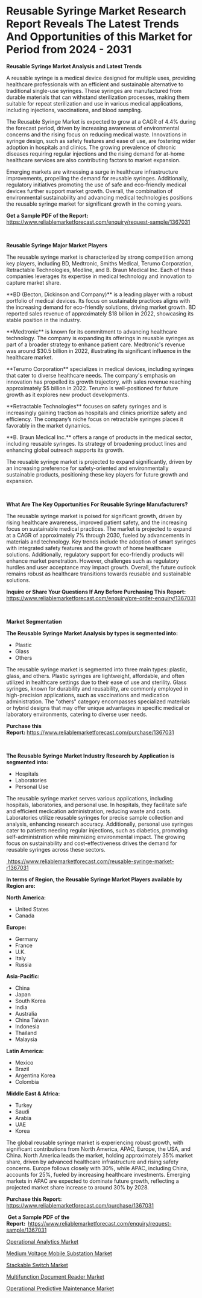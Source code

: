 <p><h1>Reusable Syringe Market Research Report Reveals The Latest Trends And Opportunities of this Market for Period from 2024 - 2031</h1></p><p><strong>Reusable Syringe Market Analysis and Latest Trends</strong></p>
<p><p>A reusable syringe is a medical device designed for multiple uses, providing healthcare professionals with an efficient and sustainable alternative to traditional single-use syringes. These syringes are manufactured from durable materials that can withstand sterilization processes, making them suitable for repeat sterilization and use in various medical applications, including injections, vaccinations, and blood sampling.</p><p>The Reusable Syringe Market is expected to grow at a CAGR of 4.4% during the forecast period, driven by increasing awareness of environmental concerns and the rising focus on reducing medical waste. Innovations in syringe design, such as safety features and ease of use, are fostering wider adoption in hospitals and clinics. The growing prevalence of chronic diseases requiring regular injections and the rising demand for at-home healthcare services are also contributing factors to market expansion.</p><p>Emerging markets are witnessing a surge in healthcare infrastructure improvements, propelling the demand for reusable syringes. Additionally, regulatory initiatives promoting the use of safe and eco-friendly medical devices further support market growth. Overall, the combination of environmental sustainability and advancing medical technologies positions the reusable syringe market for significant growth in the coming years.</p></p>
<p><strong>Get a Sample PDF of the Report:&nbsp;</strong> <a href="https://www.reliablemarketforecast.com/enquiry/request-sample/1367031?utm_campaign=1842&utm_medium=2&utm_source=Github&utm_content=ia&utm_term=06122024&utm_id=reusable-syringe">https://www.reliablemarketforecast.com/enquiry/request-sample/1367031</a></p>
<p>&nbsp;</p>
<p><strong>Reusable Syringe Major Market Players</strong></p>
<p><p>The reusable syringe market is characterized by strong competition among key players, including BD, Medtronic, Smiths Medical, Terumo Corporation, Retractable Technologies, Medline, and B. Braun Medical Inc. Each of these companies leverages its expertise in medical technology and innovation to capture market share.</p><p>**BD (Becton, Dickinson and Company)** is a leading player with a robust portfolio of medical devices. Its focus on sustainable practices aligns with the increasing demand for eco-friendly solutions, driving market growth. BD reported sales revenue of approximately $18 billion in 2022, showcasing its stable position in the industry.</p><p>**Medtronic** is known for its commitment to advancing healthcare technology. The company is expanding its offerings in reusable syringes as part of a broader strategy to enhance patient care. Medtronic's revenue was around $30.5 billion in 2022, illustrating its significant influence in the healthcare market.</p><p>**Terumo Corporation** specializes in medical devices, including syringes that cater to diverse healthcare needs. The company's emphasis on innovation has propelled its growth trajectory, with sales revenue reaching approximately $5 billion in 2022. Terumo is well-positioned for future growth as it explores new product developments.</p><p>**Retractable Technologies** focuses on safety syringes and is increasingly gaining traction as hospitals and clinics prioritize safety and efficiency. The company’s niche focus on retractable syringes places it favorably in the market dynamics.</p><p>**B. Braun Medical Inc.** offers a range of products in the medical sector, including reusable syringes. Its strategy of broadening product lines and enhancing global outreach supports its growth. </p><p>The reusable syringe market is projected to expand significantly, driven by an increasing preference for safety-oriented and environmentally sustainable products, positioning these key players for future growth and expansion.</p></p>
<p>&nbsp;</p>
<p><strong>What Are The Key Opportunities For Reusable Syringe Manufacturers?</strong></p>
<p><p>The reusable syringe market is poised for significant growth, driven by rising healthcare awareness, improved patient safety, and the increasing focus on sustainable medical practices. The market is projected to expand at a CAGR of approximately 7% through 2030, fueled by advancements in materials and technology. Key trends include the adoption of smart syringes with integrated safety features and the growth of home healthcare solutions. Additionally, regulatory support for eco-friendly products will enhance market penetration. However, challenges such as regulatory hurdles and user acceptance may impact growth. Overall, the future outlook remains robust as healthcare transitions towards reusable and sustainable solutions.</p></p>
<p><strong>Inquire or Share Your Questions If Any Before Purchasing This Report:</strong> <a href="https://www.reliablemarketforecast.com/enquiry/pre-order-enquiry/1367031?utm_campaign=1842&utm_medium=2&utm_source=Github&utm_content=ia&utm_term=06122024&utm_id=reusable-syringe">https://www.reliablemarketforecast.com/enquiry/pre-order-enquiry/1367031</a></p>
<p>&nbsp;</p>
<p><strong>Market Segmentation</strong></p>
<p><strong>The Reusable Syringe Market Analysis by types is segmented into:</strong></p>
<p><ul><li>Plastic</li><li>Glass</li><li>Others</li></ul></p>
<p><p>The reusable syringe market is segmented into three main types: plastic, glass, and others. Plastic syringes are lightweight, affordable, and often utilized in healthcare settings due to their ease of use and sterility. Glass syringes, known for durability and reusability, are commonly employed in high-precision applications, such as vaccinations and medication administration. The "others" category encompasses specialized materials or hybrid designs that may offer unique advantages in specific medical or laboratory environments, catering to diverse user needs.</p></p>
<p><strong>Purchase this Report:&nbsp;</strong><a href="https://www.reliablemarketforecast.com/purchase/1367031?utm_campaign=1842&utm_medium=2&utm_source=Github&utm_content=ia&utm_term=06122024&utm_id=reusable-syringe">https://www.reliablemarketforecast.com/purchase/1367031</a></p>
<p>&nbsp;</p>
<p><strong>The Reusable Syringe Market Industry Research by Application is segmented into:</strong></p>
<p><ul><li>Hospitals</li><li>Laboratories</li><li>Personal Use</li></ul></p>
<p><p>The reusable syringe market serves various applications, including hospitals, laboratories, and personal use. In hospitals, they facilitate safe and efficient medication administration, reducing waste and costs. Laboratories utilize reusable syringes for precise sample collection and analysis, enhancing research accuracy. Additionally, personal use syringes cater to patients needing regular injections, such as diabetics, promoting self-administration while minimizing environmental impact. The growing focus on sustainability and cost-effectiveness drives the demand for reusable syringes across these sectors.</p></p>
<p><a href="https://www.reliablemarketforecast.com/reusable-syringe-market-r1367031?utm_campaign=1842&utm_medium=2&utm_source=Github&utm_content=ia&utm_term=06122024&utm_id=reusable-syringe">&nbsp;https://www.reliablemarketforecast.com/reusable-syringe-market-r1367031</a></p>
<p><strong>In terms of Region, the Reusable Syringe Market Players available by Region are:</strong></p>
<p>
    <p> <strong> North America: </strong>
        <ul>
            <li>United States</li>
            <li>Canada</li>
        </ul>
        </p> 
    <p> <strong> Europe: </strong>
        <ul>
            <li>Germany</li>
            <li>France</li>
            <li>U.K.</li>
            <li>Italy</li>
            <li>Russia</li>
        </ul>
        </p> 
    <p> <strong> Asia-Pacific: </strong>
        <ul>
            <li>China</li>
            <li>Japan</li>
            <li>South Korea</li>
            <li>India</li>
            <li>Australia</li>
            <li>China Taiwan</li>
            <li>Indonesia</li>
            <li>Thailand</li>
            <li>Malaysia</li>
        </ul>
        </p> 
    <p> <strong> Latin America: </strong>
        <ul>
            <li>Mexico</li>
            <li>Brazil</li>
            <li>Argentina Korea</li>
            <li>Colombia</li>
        </ul>
        </p> 
    <p> <strong> Middle East & Africa: </strong>
        <ul>
            <li>Turkey</li>
            <li>Saudi</li>
            <li>Arabia</li>
            <li>UAE</li>
            <li>Korea</li>
        </ul>
    </p>
    </p>
<p><p>The global reusable syringe market is experiencing robust growth, with significant contributions from North America, APAC, Europe, the USA, and China. North America leads the market, holding approximately 35% market share, driven by advanced healthcare infrastructure and rising safety concerns. Europe follows closely with 30%, while APAC, including China, accounts for 25%, fueled by increasing healthcare investments. Emerging markets in APAC are expected to dominate future growth, reflecting a projected market share increase to around 30% by 2028.</p></p>
<p><strong>Purchase this Report: </strong><a href="https://www.reliablemarketforecast.com/purchase/1367031?utm_campaign=1842&utm_medium=2&utm_source=Github&utm_content=ia&utm_term=06122024&utm_id=reusable-syringe">https://www.reliablemarketforecast.com/purchase/1367031</a></p>
<p>&nbsp;<strong>Get a Sample PDF of the Report:&nbsp;&nbsp;</strong><a href="https://www.reliablemarketforecast.com/enquiry/request-sample/1367031?utm_campaign=1842&utm_medium=2&utm_source=Github&utm_content=ia&utm_term=06122024&utm_id=reusable-syringe">https://www.reliablemarketforecast.com/enquiry/request-sample/1367031</a></p>
<p><strong></strong></p>
<p><p><a href="https://www.linkedin.com/pulse/compreh-proposis-fbaif?utm_campaign=1842&utm_medium=2&utm_source=Github&utm_content=ia&utm_term=06122024&utm_id=reusable-syringe">Operational Analytics Market</a></p><p><a href="https://issuu.com/reportprime-2/docs/medium-voltage-mobile-substation-market-size-2030.?utm_campaign=1842&utm_medium=2&utm_source=Github&utm_content=ia&utm_term=06122024&utm_id=reusable-syringe">Medium Voltage Mobile Substation Market</a></p><p><a href="https://github.com/RoccoManning/Market-Research-Report-List-7/blob/main/stackable-switch-market.md?utm_campaign=1842&utm_medium=2&utm_source=Github&utm_content=ia&utm_term=06122024&utm_id=reusable-syringe">Stackable Switch Market</a></p><p><a href="https://issuu.com/reportprime-2/docs/multifunction-document-reader-market-size-2030.ppt?utm_campaign=1842&utm_medium=2&utm_source=Github&utm_content=ia&utm_term=06122024&utm_id=reusable-syringe">Multifunction Document Reader Market</a></p><p><a href="https://www.linkedin.com/pulse/future-trends-operational-predictive-maintenance-market-2024-2031-tmvjc?utm_campaign=1842&utm_medium=2&utm_source=Github&utm_content=ia&utm_term=06122024&utm_id=reusable-syringe">Operational Predictive Maintenance Market</a></p></p>
